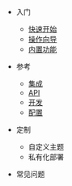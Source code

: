 * 入门

  * [快速开始](zh-cn/quickstart.md)
  * [操作向导](zh-cn/guide.md)
  * [内置功能](zh-cn/functions.md)

* 参考

  * [集成](zh-cn/integration.md)
  * [API](zh-cn/api.md)
  * [开发](zh-cn/develop.md)
  * [配置](zh-cn/config.md)
  
* 定制
  
  * 自定义主题
  * 私有化部署
  
* 常见问题

